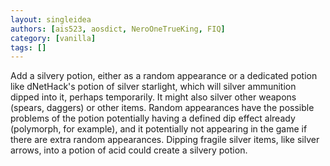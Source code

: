 ```yaml
---
layout: singleidea
authors: [ais523, aosdict, NeroOneTrueKing, FIQ]
category: [vanilla]
tags: []
---
```

Add a silvery potion, either as a random appearance or a dedicated potion like dNetHack's potion of silver starlight, which will silver ammunition dipped into it, perhaps temporarily. It might also silver other weapons (spears, daggers) or other items. Random appearances have the possible problems of the potion potentially having a defined dip effect already (polymorph, for example), and it potentially not appearing in the game if there are extra random appearances. Dipping fragile silver items, like silver arrows, into a potion of acid could create a silvery potion.
